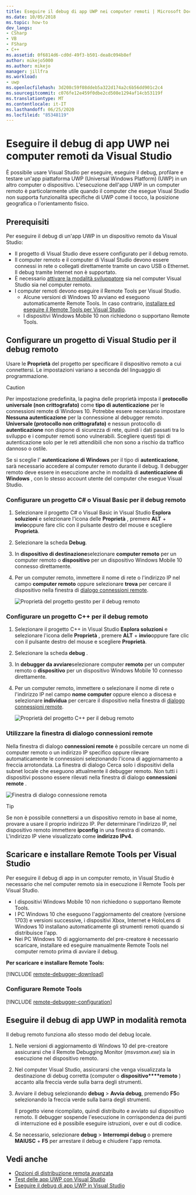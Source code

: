```yaml
---
title: Eseguire il debug di app UWP nei computer remoti | Microsoft Docs
ms.date: 10/05/2018
ms.topic: how-to
dev_langs:
- CSharp
- VB
- FSharp
- C++
ms.assetid: 0f6814d6-cd0d-49f3-b501-dea8c094b8ef
author: mikejo5000
ms.author: mikejo
manager: jillfra
ms.workload:
- uwp
ms.openlocfilehash: 3d208c59f08ddeb5a322d174a2c6b56dd901c2c4
ms.sourcegitcommit: c076fe12e459f0dbe2cd508e1294af14cb53119f
ms.translationtype: MT
ms.contentlocale: it-IT
ms.lasthandoff: 06/25/2020
ms.locfileid: "85348119"
---
```

# <a name="debug-uwp-apps-on-remote-machines-from-visual-studio"></a>Eseguire il debug di app UWP nei computer remoti da Visual Studio

È possibile usare Visual Studio per eseguire, eseguire il debug, profilare e testare un'app piattaforma UWP (Universal Windows Platform) (UWP) in un altro computer o dispositivo. L'esecuzione dell'app UWP in un computer remoto è particolarmente utile quando il computer che esegue Visual Studio non supporta funzionalità specifiche di UWP come il tocco, la posizione geografica o l'orientamento fisico.

## <a name="prerequisites"></a><a name="BKMK_Prerequisites"></a> Prerequisiti

Per eseguire il debug di un'app UWP in un dispositivo remoto da Visual Studio:

- Il progetto di Visual Studio deve essere configurato per il debug remoto.
- Il computer remoto e il computer di Visual Studio devono essere connessi in rete o collegati direttamente tramite un cavo USB o Ethernet. Il debug tramite Internet non è supportato.
- È necessario [attivare la modalità sviluppatore](/windows/uwp/get-started/enable-your-device-for-development) sia nel computer Visual Studio sia nel computer remoto.
- I computer remoti devono eseguire il Remote Tools per Visual Studio.
  - Alcune versioni di Windows 10 avviano ed eseguono automaticamente Remote Tools. In caso contrario, [installare ed eseguire il Remote Tools per Visual Studio](#BKMK_download).
  - I dispositivi Windows Mobile 10 non richiedono o supportano Remote Tools.

## <a name="configure-a-visual-studio-project-for-remote-debugging"></a><a name="BKMK_ConnectVS"></a>Configurare un progetto di Visual Studio per il debug remoto
<a name="BKMK_DirectConnect"></a>Usare le **Proprietà** del progetto per specificare il dispositivo remoto a cui connettersi. Le impostazioni variano a seconda del linguaggio di programmazione.

> [!CAUTION]
> Per impostazione predefinita, la pagina delle proprietà imposta il **protocollo universale (non crittografato)** come **tipo di autenticazione** per le connessioni remote di Windows 10. Potrebbe essere necessario impostare **Nessuna autenticazione** per la connessione al debugger remoto. **Universale (protocollo non crittografato)** e nessun protocollo di **autenticazione** non dispone di sicurezza di rete, quindi i dati passati tra lo sviluppo e i computer remoti sono vulnerabili. Scegliere questi tipi di autenticazione solo per le reti attendibili che non sono a rischio da traffico dannoso o ostile.
>
>Se si sceglie l' **autenticazione di Windows** per il tipo di **autenticazione**, sarà necessario accedere al computer remoto durante il debug. Il debugger remoto deve essere in esecuzione anche in modalità di **autenticazione di Windows** , con lo stesso account utente del computer che esegue Visual Studio.

### <a name="configure-a-c-or-visual-basic-project-for-remote-debugging"></a><a name="BKMK_Choosing_the_remote_device_for_C__and_Visual_Basic_projects"></a>Configurare un progetto C# o Visual Basic per il debug remoto

1. Selezionare il progetto C# o Visual Basic in Visual Studio **Esplora soluzioni** e selezionare l'icona delle **Proprietà** , premere **ALT** + **invio**oppure fare clic con il pulsante destro del mouse e scegliere **Proprietà**.

1. Selezionare la scheda **Debug**.

1. In **dispositivo di destinazione**selezionare **computer remoto** per un computer remoto o **dispositivo** per un dispositivo Windows Mobile 10 connesso direttamente.

1. Per un computer remoto, immettere il nome di rete o l'indirizzo IP nel campo **computer remoto** oppure selezionare **trova** per cercare il dispositivo nella finestra di [dialogo connessioni remote](#remote-connections).

    ![Proprietà del progetto gestito per il debug remoto](../debugger/media/vsrun_managed_projprop_remote.png "Proprietà del progetto di debug gestito")

### <a name="configure-a-c-project-for-remote-debugging"></a><a name="BKMK_Choosing_the_remote_device_for_JavaScript_and_C___projects"></a>Configurare un progetto C++ per il debug remoto

1. Selezionare il progetto C++ in Visual Studio **Esplora soluzioni** e selezionare l'icona delle **Proprietà** , premere **ALT** + **invio**oppure fare clic con il pulsante destro del mouse e scegliere **Proprietà**.

1. Selezionare la scheda **debug** .

3. In **debugger da avviare**selezionare computer **remoto** per un computer remoto o **dispositivo** per un dispositivo Windows Mobile 10 connesso direttamente.

1. Per un computer remoto, immettere o selezionare il nome di rete o l'indirizzo IP nel campo **nome computer** oppure elenco a discesa e selezionare **individua** per cercare il dispositivo nella finestra di [dialogo connessioni remote](#remote-connections).

    ![Proprietà del progetto C++ per il debug remoto](../debugger/media/vsrun_cpp_projprop_remote.png "Proprietà del progetto di debug C++")

### <a name="use-the-remote-connections-dialog-box"></a><a name="remote-connections"></a>Utilizzare la finestra di dialogo connessioni remote

Nella finestra di dialogo **connessioni remote** è possibile cercare un nome di computer remoto o un indirizzo IP specifico oppure rilevare automaticamente le connessioni selezionando l'icona di aggiornamento a freccia arrotondata. La finestra di dialogo Cerca solo i dispositivi della subnet locale che eseguono attualmente il debugger remoto. Non tutti i dispositivi possono essere rilevati nella finestra di dialogo **connessioni remote** .

 ![Finestra di dialogo connessione remota](../debugger/media/vsrun_selectremotedebuggerdlg.png "Finestra di dialogo connessioni remote")

>[!TIP]
>Se non è possibile connettersi a un dispositivo remoto in base al nome, provare a usare il proprio indirizzo IP. Per determinare l'indirizzo IP, nel dispositivo remoto immettere **ipconfig** in una finestra di comando. L'indirizzo IP viene visualizzato come **indirizzo IPv4**.

## <a name="download-and-install-the-remote-tools-for-visual-studio"></a><a name="BKMK_download"></a> Scaricare e installare Remote Tools per Visual Studio

Per eseguire il debug di app in un computer remoto, in Visual Studio è necessario che nel computer remoto sia in esecuzione il Remote Tools per Visual Studio.

- I dispositivi Windows Mobile 10 non richiedono o supportano Remote Tools.
- I PC Windows 10 che eseguono l'aggiornamento del creatore (versione 1703) e versioni successive, i dispositivi Xbox, Internet e HoloLens di Windows 10 installano automaticamente gli strumenti remoti quando si distribuisce l'app.
- Nei PC Windows 10 di aggiornamento del pre-creatore è necessario scaricare, installare ed eseguire manualmente Remote Tools nel computer remoto prima di avviare il debug.

**Per scaricare e installare Remote Tools:**

[!INCLUDE [remote-debugger-download](../debugger/includes/remote-debugger-download.md)]

### <a name="configure-the-remote-tools"></a><a name="BKMK_setup"></a>Configurare Remote Tools

[!INCLUDE [remote-debugger-configuration](../debugger/includes/remote-debugger-configuration.md)]

## <a name="debug-uwp-apps-remotely"></a><a name="BKMK_RunRemoteDebug"></a>Eseguire il debug di app UWP in modalità remota

Il debug remoto funziona allo stesso modo del debug locale.

1. Nelle versioni di aggiornamento di Windows 10 del pre-creatore assicurarsi che il Remote Debugging Monitor (*msvsmon.exe*) sia in esecuzione nel dispositivo remoto.

1. Nel computer Visual Studio, assicurarsi che venga visualizzata la destinazione di debug corretta (computer o **dispositivo****remoto** ) accanto alla freccia verde sulla barra degli strumenti.

1. Avviare il debug selezionando **debug**  >  **Avvia debug**, premendo **F5**o selezionando la freccia verde sulla barra degli strumenti.

   Il progetto viene ricompilato, quindi distribuito e avviato sul dispositivo remoto. Il debugger sospende l'esecuzione in corrispondenza dei punti di interruzione ed è possibile eseguire istruzioni, over e out di codice.

1. Se necessario, selezionare **debug**  >  **Interrompi debug** o premere **MAIUSC** + **F5** per arrestare il debug e chiudere l'app remota.

## <a name="see-also"></a>Vedi anche
- [Opzioni di distribuzione remota avanzata](/windows/uwp/debug-test-perf/deploying-and-debugging-uwp-apps#advanced-remote-deployment-options)
- [Test delle app UWP con Visual Studio](/visualstudio/test/create-and-run-unit-tests-for-a-store-app-in-visual-studio/)
- [Eseguire il debug di app UWP in Visual Studio](debugging-windows-store-and-windows-universal-apps.md)
